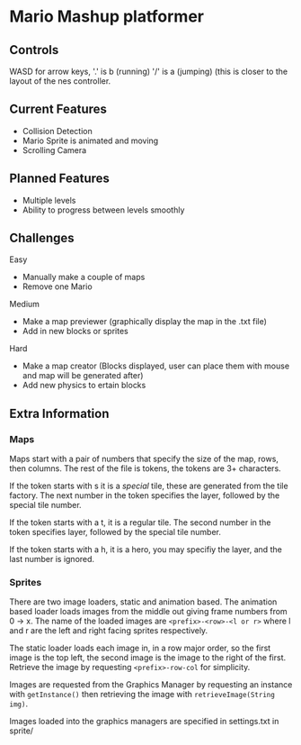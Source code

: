 # Mario Mashup platformer

## Controls
WASD for arrow keys, '.' is b (running) '/' is a (jumping) (this is closer to the layout of the nes controller.

## Current Features
  - Collision Detection
  - Mario Sprite is animated and moving
  - Scrolling Camera

## Planned Features
  - Multiple levels
  - Ability to progress between levels smoothly

## Challenges
Easy
  - Manually make a couple of maps
  - Remove one Mario

Medium
  - Make a map previewer (graphically display the map in the .txt file)
  - Add in new blocks or sprites

Hard
  - Make a map creator (Blocks displayed, user can place them with mouse and map will be generated after)
  - Add new physics to ertain blocks

## Extra Information
### Maps
Maps start with a pair of numbers that specify the size of the map, rows, then columns. The rest of the file is tokens, the tokens are 3+ characters.

If the token starts with s it is a _special_ tile, these are generated from the tile factory. The next number in the token specifies the layer, followed by the special tile number.

If the token starts with a t, it is a regular tile. The second number in the token specifies layer, followed by the special tile number.

If the token starts with a h, it is a hero, you may specifiy the layer, and the last number is ignored.

### Sprites
There are two image loaders, static and animation based. The animation based loader loads images from the middle out giving frame numbers from 0 -> x. The name of the loaded images are `<prefix>-<row>-<l or r>` where l and r are the left and right facing sprites respectively.

The static loader loads each image in, in a row major order, so the first image is the top left, the second image is the image to the right of the first. Retrieve the image by requesting `<prefix>-row-col` for simplicity.

Images are requested from the Graphics Manager by requesting an instance with `getInstance()` then retrieving the image with `retrieveImage(String img)`.

Images loaded into the graphics managers are specified in settings.txt in sprite/ 
